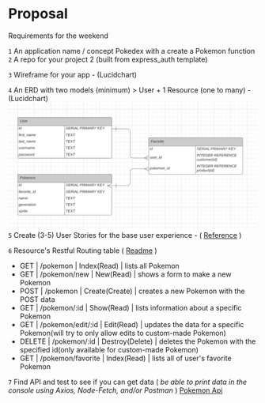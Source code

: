 # Proposal
Requirements for the weekend

`1` An application name / concept
Pokedex with a create a Pokemon function
`2` A repo for your project 2 (built from express_auth template)

`3` Wireframe for your app - (Lucidchart)

`4` An ERD with two models (minimum) > User + 1 Resource (one to many) - (Lucidchart)
![Pokedex Outline](Pokedex.png)
`5` Create (3-5) User Stories for the base user experience - ( [Reference](https://revelry.co/resources/development/user-stories-that-dont-suck/) )

`6` Resource's Restful Routing table ( [Readme](https://romebell.gitbook.io/sei-412/node-express/00readme-1/01intro-to-express/00readme#restful-routing) )
- GET | /pokemon | Index(Read) | lists all Pokemon
- GET | /pokemon/new | New(Read) | shows a form to make a new Pokemon
- POST | /pokemon | Create(Create) | creates a new Pokemon with the POST data
- GET | /pokemon/:id | Show(Read) | lists information about a specific Pokemon
- GET | /pokemon/edit/:id | Edit(Read) | updates the data for a specific Pokemon(will try to only allow edits to custom-made Pokemon)
- DELETE | /pokemon/:id | Destroy(Delete) | deletes the Pokemon with the specified id(only available for custom-made Pokemon)
- GET | /pokemon/favorite | Index(Read) | lists all of user's favorite Pokemon

`7` Find API and test to see if you can get data ( *be able to print data in the console using Axios, Node-Fetch, and/or Postman* )
[Pokemon Api](https://pokeapi.co/docs/v2#pokemon-section) 